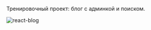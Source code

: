 Тренировочный проект: блог с админкой и поиском.

![react-blog](https://user-images.githubusercontent.com/83211620/129862905-cdf8fdd5-86a8-4956-bb5d-c0324180ca68.png)
